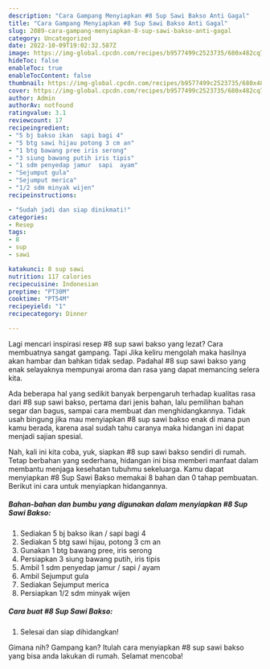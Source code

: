 ```yaml
---
description: "Cara Gampang Menyiapkan #8 Sup Sawi Bakso Anti Gagal"
title: "Cara Gampang Menyiapkan #8 Sup Sawi Bakso Anti Gagal"
slug: 2089-cara-gampang-menyiapkan-8-sup-sawi-bakso-anti-gagal
category: Uncategorized
date: 2022-10-09T19:02:32.587Z
image: https://img-global.cpcdn.com/recipes/b9577499c2523735/680x482cq70/8-sup-sawi-bakso-foto-resep-utama.jpg
hideToc: false
enableToc: true
enableTocContent: false
thumbnail: https://img-global.cpcdn.com/recipes/b9577499c2523735/680x482cq70/8-sup-sawi-bakso-foto-resep-utama.jpg
cover: https://img-global.cpcdn.com/recipes/b9577499c2523735/680x482cq70/8-sup-sawi-bakso-foto-resep-utama.jpg
author: Admin
authorAv: notfound
ratingvalue: 3.1
reviewcount: 17
recipeingredient:
- "5 bj bakso ikan  sapi bagi 4"
- "5 btg sawi hijau potong 3 cm an"
- "1 btg bawang pree iris serong"
- "3 siung bawang putih iris tipis"
- "1 sdm penyedap jamur  sapi  ayam"
- "Sejumput gula"
- "Sejumput merica"
- "1/2 sdm minyak wijen"
recipeinstructions:

- "Sudah jadi dan siap dinikmati!"
categories:
- Resep
tags:
- 8
- sup
- sawi

katakunci: 8 sup sawi 
nutrition: 117 calories
recipecuisine: Indonesian
preptime: "PT30M"
cooktime: "PT54M"
recipeyield: "1"
recipecategory: Dinner

---
```



Lagi mencari inspirasi resep #8 sup sawi bakso yang lezat? Cara membuatnya sangat gampang. Tapi Jika keliru mengolah maka hasilnya akan hambar dan bahkan tidak sedap. Padahal #8 sup sawi bakso yang enak selayaknya mempunyai aroma dan rasa yang dapat memancing selera kita.


Ada beberapa hal yang sedikit banyak berpengaruh terhadap kualitas rasa dari #8 sup sawi bakso, pertama dari jenis bahan, lalu pemilihan bahan segar dan bagus, sampai cara membuat dan menghidangkannya. Tidak usah bingung jika mau menyiapkan #8 sup sawi bakso enak di mana pun kamu berada, karena asal sudah tahu caranya maka hidangan ini dapat menjadi sajian spesial.




Nah, kali ini kita coba, yuk, siapkan #8 sup sawi bakso sendiri di rumah. Tetap berbahan yang sederhana, hidangan ini bisa memberi manfaat dalam membantu menjaga kesehatan tubuhmu sekeluarga. Kamu dapat menyiapkan #8 Sup Sawi Bakso memakai 8 bahan dan 0 tahap pembuatan. Berikut ini cara untuk menyiapkan hidangannya.

<!--inarticleads1-->

##### Bahan-bahan dan bumbu yang digunakan dalam menyiapkan #8 Sup Sawi Bakso:

1. Sediakan 5 bj bakso ikan / sapi bagi 4
1. Sediakan 5 btg sawi hijau, potong 3 cm an
1. Gunakan 1 btg bawang pree, iris serong
1. Persiapkan 3 siung bawang putih, iris tipis
1. Ambil 1 sdm penyedap jamur / sapi / ayam
1. Ambil Sejumput gula
1. Sediakan Sejumput merica
1. Persiapkan 1/2 sdm minyak wijen




<!--inarticleads2-->

##### Cara buat #8 Sup Sawi Bakso:


1. Selesai dan siap dihidangkan!



Gimana nih? Gampang kan? Itulah cara menyiapkan #8 sup sawi bakso yang bisa anda lakukan di rumah. Selamat mencoba!
